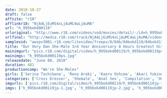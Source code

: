 ```yaml
---
date: 2018-10-27
draft: false
affsite: "r18"
afflinkr18: "NjA4LjEuMS4xLjAuMC4wLjAuMA"
url: "h_995bokd00119"
urloriginal: "http://www.r18.com/videos/vod/movies/detail/-/id=h_995bokd00119"
urlfinal: "http://media.r18.com/track/NjA4LjEuMS4xLjAuMC4wLjAuMA/videos/vod/movies/detail/-/id=h_995bokd00119"
samplevid: "awspv3001.r18.com/litevideo/freepv/8/84b/84bokd119/84bokd119_dmb_w.mp4"
title: "Our Very Own She-Male 3rd Year Anniversary 8 Hours Greatest Hits Collection"
mainimgurl: "pics.r18.com/digital/video/h_995bokd00119/h_995bokd00119ps.jpg"
mainimgs: "h_995bokd00119ps.jpg"
releasedate: "June 08, 2018"
duration: 481
productioncomp: "We're She-Males"
girls: ['Serina Tachibana', 'Rena Araki', 'Kaoru Oshima', 'Akari Yukino', 'Rindoru Hoshikawa', 'Rara Kurose', 'Yuri', 'Ryoka', 'Rei Kato', 'Kana Sayuki']
categories: ['Cross Dresser', 'Shemale', 'Anal Sex', 'Compilation', 'Over 4 Hours', 'Hi-Def']
imgurls: ['pics.r18.com/digital/video/h_995bokd00119/h_995bokd00119jp-1.jpg', 'pics.r18.com/digital/video/h_995bokd00119/h_995bokd00119jp-2.jpg', 'pics.r18.com/digital/video/h_995bokd00119/h_995bokd00119jp-3.jpg', 'pics.r18.com/digital/video/h_995bokd00119/h_995bokd00119jp-4.jpg', 'pics.r18.com/digital/video/h_995bokd00119/h_995bokd00119jp-5.jpg', 'pics.r18.com/digital/video/h_995bokd00119/h_995bokd00119jp-6.jpg', 'pics.r18.com/digital/video/h_995bokd00119/h_995bokd00119jp-7.jpg', 'pics.r18.com/digital/video/h_995bokd00119/h_995bokd00119jp-8.jpg', 'pics.r18.com/digital/video/h_995bokd00119/h_995bokd00119jp-9.jpg', 'pics.r18.com/digital/video/h_995bokd00119/h_995bokd00119jp-10.jpg', 'pics.r18.com/digital/video/h_995bokd00119/h_995bokd00119jp-11.jpg', 'pics.r18.com/digital/video/h_995bokd00119/h_995bokd00119jp-12.jpg', 'pics.r18.com/digital/video/h_995bokd00119/h_995bokd00119jp-13.jpg', 'pics.r18.com/digital/video/h_995bokd00119/h_995bokd00119jp-14.jpg', 'pics.r18.com/digital/video/h_995bokd00119/h_995bokd00119jp-15.jpg', 'pics.r18.com/digital/video/h_995bokd00119/h_995bokd00119jp-16.jpg', 'pics.r18.com/digital/video/h_995bokd00119/h_995bokd00119jp-17.jpg', 'pics.r18.com/digital/video/h_995bokd00119/h_995bokd00119jp-18.jpg', 'pics.r18.com/digital/video/h_995bokd00119/h_995bokd00119jp-19.jpg', 'pics.r18.com/digital/video/h_995bokd00119/h_995bokd00119jp-20.jpg']
imgs: ['h_995bokd00119jp-1.jpg', 'h_995bokd00119jp-2.jpg', 'h_995bokd00119jp-3.jpg', 'h_995bokd00119jp-4.jpg', 'h_995bokd00119jp-5.jpg', 'h_995bokd00119jp-6.jpg', 'h_995bokd00119jp-7.jpg', 'h_995bokd00119jp-8.jpg', 'h_995bokd00119jp-9.jpg', 'h_995bokd00119jp-10.jpg', 'h_995bokd00119jp-11.jpg', 'h_995bokd00119jp-12.jpg', 'h_995bokd00119jp-13.jpg', 'h_995bokd00119jp-14.jpg', 'h_995bokd00119jp-15.jpg', 'h_995bokd00119jp-16.jpg', 'h_995bokd00119jp-17.jpg', 'h_995bokd00119jp-18.jpg', 'h_995bokd00119jp-19.jpg', 'h_995bokd00119jp-20.jpg']
---
```

